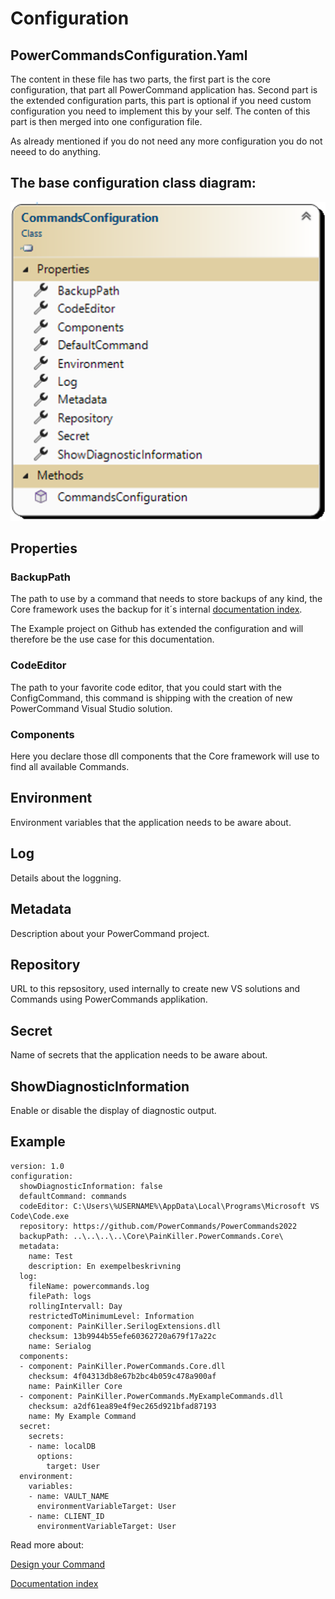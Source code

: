 # Configuration

## PowerCommandsConfiguration.Yaml
The content in these file has two parts, the first part is the core configuration, that part all PowerCommand application has.
Second part is the extended configuration parts, this part is optional if you need custom configuration you need to implement this by your self. The conten of this part is then merged into one configuration file. 

As already mentioned if you do not need any more configuration you do not neeed to do anything.

## The base configuration class diagram:

![Alt text](images/CommandsConfiguration.png?raw=true "Command Base")

## Properties

### BackupPath
The path to use by a command that needs to store backups of any kind, the Core framework uses the backup for it´s internal [documentation index](DocumentationIndexDB.md).

The Example project on Github has extended the configuration and will therefore be the use case for this documentation.

### CodeEditor
The path to your favorite code editor, that you could start with the ConfigCommand, this command is shipping with the creation of new PowerCommand Visual Studio solution.

### Components
Here you declare those dll components that the Core framework will use to find all available Commands.

## Environment
Environment variables that the application needs to be aware about.

## Log
Details about the loggning.

## Metadata
Description about your PowerCommand project.

## Repository
URL to this repsository, used internally to create new VS solutions and Commands using PowerCommands applikation.

## Secret
Name of secrets that the application needs to be aware about.

## ShowDiagnosticInformation
Enable or disable the display of diagnostic output.

## Example

``` 
version: 1.0
configuration:
  showDiagnosticInformation: false
  defaultCommand: commands  
  codeEditor: C:\Users\%USERNAME%\AppData\Local\Programs\Microsoft VS Code\Code.exe
  repository: https://github.com/PowerCommands/PowerCommands2022
  backupPath: ..\..\..\..\Core\PainKiller.PowerCommands.Core\  
  metadata:
    name: Test
    description: En exempelbeskrivning
  log:
    fileName: powercommands.log
    filePath: logs
    rollingIntervall: Day
    restrictedToMinimumLevel: Information
    component: PainKiller.SerilogExtensions.dll
    checksum: 13b9944b55efe60362720a679f17a22c
    name: Serialog
  components:
  - component: PainKiller.PowerCommands.Core.dll
    checksum: 4f04313db8e67b2bc4b059c478a900af
    name: PainKiller Core
  - component: PainKiller.PowerCommands.MyExampleCommands.dll
    checksum: a2df61ea89e4f9ec265d921bfad87193
    name: My Example Command
  secret:
    secrets:
    - name: localDB
      options:
        target: User
  environment:
    variables:
    - name: VAULT_NAME
      environmentVariableTarget: User
    - name: CLIENT_ID
      environmentVariableTarget: User
```

Read more about:

[Design your Command](Design_command.md)

[Documentation index](DocumentationIndexDB.md)